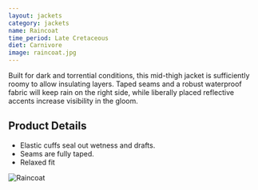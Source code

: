 ```yaml
---
layout: jackets
category: jackets
name: Raincoat
time_period: Late Cretaceous
diet: Carnivore
image: raincoat.jpg
---
```


Built for dark and torrential conditions, this mid-thigh jacket is sufficiently roomy to allow insulating layers. Taped seams and a robust waterproof fabric will keep rain on the right side, while liberally placed reflective accents increase visibility in the gloom.

## Product Details

- Elastic cuffs seal out wetness and drafts.
- Seams are fully taped.
- Relaxed fit

![Raincoat](http://images.mec.ca/fluid/customers/c822/5024-084/generated/5024-084_YLW00_view1_1000x1000.jpg)

